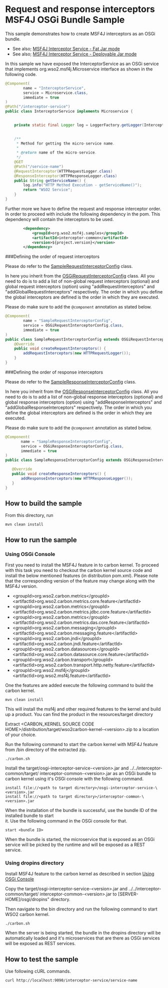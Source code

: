 # Request and response interceptors MSF4J OSGi Bundle Sample

This sample demonstrates how to create MSF4J interceptors as an OSGi bundle.

* See also; [MSF4J Interceptor Service - Fat Jar mode](../fatjar-interceptor-service)
* See also; [MSF4J Interceptor Service - Deployable Jar mode](../deployable-jar-interceptor-service)

In this sample we have exposed the InterceptorService as an OSGi service that implements 
org.wso2.msf4j.Microservice interface as shown in the following code.

```java
@Component(
        name = "InterceptorService",
        service = Microservice.class,
        immediate = true
)
@Path("/interceptor-service")
public class InterceptorService implements Microservice {
    

    private static final Logger log = LoggerFactory.getLogger(InterceptorService.class);
    

    /**
     * Method for getting the micro-service name.
     *
     * @return name of the micro-service.
     */
    @GET
    @Path("/service-name")
    @RequestInterceptor(HTTPRequestLogger.class)
    @ResponseInterceptor(HTTPResponseLogger.class)
    public String getServiceName() {
        log.info("HTTP Method Execution - getServiceName()");
        return "WSO2 Service";
    }
}
```

Further more we have to define the request and response interceptor order. In order to proceed with include the 
following dependency in the pom. This dependency will contain the interceptors to be used.

```xml
        <dependency>
            <groupId>org.wso2.msf4j.samples</groupId>
            <artifactId>interceptor-common</artifactId>
            <version>${project.version}</version>
        </dependency>
```

###Defining the order of request interceptors

Please do refer to the [SampleRequestInterceptorConfig](./src/main/java/org/wso2/msf4j/samples/osgiinterceptorservice/config/SampleRequestInterceptorConfig.java)
class.

In here you inherit from the [OSGiRequestInterceptorConfig](../../../core/src/main/java/org/wso2/msf4j/interceptor/OSGiRequestInterceptorConfig.java)
class. All you need to do is to add a list of non-global request interceptors (optional) and global request interceptors
(option) using "addRequestInterceptors" and "addGlobalRequestInterceptors" respectively. The order in which you define
 the global interceptors are defined is the order in which they are executed.
 
Please do make sure to add the `@component` annotation as stated below.

```java
@Component(
        name = "SampleRequestInterceptorConfig",
        service = OSGiRequestInterceptorConfig.class,
        immediate = true
)
public class SampleRequestInterceptorConfig extends OSGiRequestInterceptorConfig {
    @Override
    public void createRequestInterceptors() {
        addRequestInterceptors(new HTTPRequestLogger());
    }
}
```
 
###Defining the order of response interceptors

Please do refer to the [SampleResponseInterceptorConfig](./src/main/java/org/wso2/msf4j/samples/osgiinterceptorservice/config/SampleResponseInterceptorConfig.java)
class.

In here you inherit from the [OSGiResponseInterceptorConfig](../../../core/src/main/java/org/wso2/msf4j/interceptor/OSGiResponseInterceptorConfig.java)
class. All you need to do is to add a list of non-global response interceptors (optional) and global response interceptors
(option) using "addResponseInterceptors" and "addGlobalResponseInterceptors" respectively. The order in which you define
 the global interceptors are defined is the order in which they are executed.
 
 Please do make sure to add the `@component` annotation as stated below.
 
 ```java
@Component(
        name = "SampleResponseInterceptorConfig",
        service = OSGiResponseInterceptorConfig.class,
        immediate = true
)
public class SampleResponseInterceptorConfig extends OSGiResponseInterceptorConfig {

    @Override
    public void createResponseInterceptors() {
        addResponseInterceptors(new HTTPResponseLogger());
    }
}
 ```
 
## How to build the sample

From this directory, run

```
mvn clean install
```

## How to run the sample

### <a name="osgiconsole"></a>Using OSGi Console

First you need to install the MSF4J feature in to carbon kernel. To proceed with this task you need to
checkout the carbon kernel source code and install the below mentioned features (in distribution pom.xml). Please note that the
corresponding version of the feature may change along with the MSF4J version.

* \<groupId>org.wso2.carbon.metrics\</groupId>\<artifactId>org.wso2.carbon.metrics.core.feature\</artifactId>
* \<groupId>org.wso2.carbon.metrics\</groupId>\<artifactId>org.wso2.carbon.metrics.jdbc.core.feature\</artifactId>
* \<groupId>org.wso2.carbon.metrics\</groupId>\<artifactId>org.wso2.carbon.metrics.das.core.feature\</artifactId>
* \<groupId>org.wso2.carbon.messaging\</groupId>\<artifactId>org.wso2.carbon.messaging.feature\</artifactId>
* \<groupId>org.wso2.carbon.jndi\</groupId>\<artifactId>org.wso2.carbon.jndi.feature\</artifactId>
* \<groupId>org.wso2.carbon.datasources\</groupId>\<artifactId>org.wso2.carbon.datasource.core.feature\</artifactId>
* \<groupId>org.wso2.carbon.transport\</groupId>\<artifactId>org.wso2.carbon.transport.http.netty.feature\</artifactId>
* \<groupId>org.wso2.msf4j\</groupId>\<artifactId>org.wso2.msf4j.feature\</artifactId>

One the features are added execute the following command to build the carbon kernel.
```
mvn clean install
```
This will install the msf4j and other required features to the kernel and build up a product.
You can find the product in the resources/target directory

Extract \<CARBON_KERNEL SOURCE CODE HOME>/distribution/target/wso2carbon-kernel-\<version>.zip to a location of your choice.

Run the following command to start the carbon kernel with MSF4J feature from /bin directory of the extracted zip.
```
./carbon.sh
```

Install the target/osgi-interceptor-service-\<version>.jar and ../../interceptor-common/target/
interceptor-common-\<version>.jar as an OSGi bundle to 
carbon kernel using it's OSGi console with the following command.

```
install file://<path to target directory>/osgi-interceptor-service-\<version>.jar
install file://<path to target directory>/interceptor-common-\<version>.jar
```

When the installation of the bundle is successful, use the bundle ID of the installed bundle to start  
it. Use the following command in the OSGi console for that.

```
start <bundle ID>
```

When the bundle is started, the microservice that is exposed as an OSGi service will be picked by the runtime and 
will be exposed as a REST service.

### Using dropins directory
Install MSF4J feature to the carbon kernel as described in section [Using OSGi Console](#osgiconsole)

Copy the target/osgi-interceptor-service-\<version>.jar and ../../interceptor-common/target/
interceptor-common-\<version>.jar to [SERVER-HOME]/osgi/dropins" directory.

Then navigate to the bin directory and run the following command to start WSO2 carbon kernel.
```
./carbon.sh
```
When the server is being started, the bundle in the dropins directory will be automatically 
loaded and it's microservices that are there as OSGi services will be exposed as REST services.


## How to test the sample

Use following cURL commands.
```
curl http://localhost:9090/interceptor-service/service-name
```